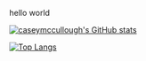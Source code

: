 hello world

[![caseymccullough's GitHub stats](https://github-readme-stats.vercel.app/api?username=caseymccullough)](https://github.com/caseymccullough/github-readme-stats)

[![Top Langs](https://github-readme-stats.vercel.app/api/top-langs/?username=caseymccullough&layout=compact)](https://github.com/caseymccullough/github-readme-stats)
